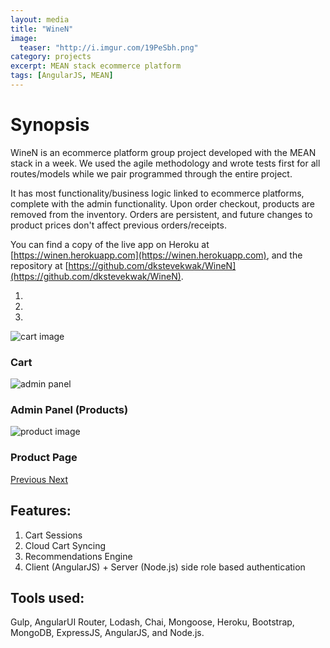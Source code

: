 ```yaml
---
layout: media
title: "WineN"
image:
  teaser: "http://i.imgur.com/19PeSbh.png"
category: projects
excerpt: MEAN stack ecommerce platform
tags: [AngularJS, MEAN]
---
```


# Synopsis

WineN is an ecommerce platform group project developed with the MEAN stack in a week. We used the agile methodology and wrote tests first for all routes/models while we pair programmed through the entire project.

It has most functionality/business logic linked to ecommerce platforms, complete with the admin functionality. Upon order checkout, products are removed from the inventory. Orders are persistent, and future changes to product prices don't affect previous orders/receipts.

You can find a copy of the live app on Heroku at [https://winen.herokuapp.com](https://winen.herokuapp.com), and the repository at [https://github.com/dkstevekwak/WineN](https://github.com/dkstevekwak/WineN).


<div id="carousel-example-generic" class="carousel slide" data-ride="carousel">
  <!-- Indicators -->
  <ol class="carousel-indicators">
    <li data-target="#carousel-example-generic" data-slide-to="0" class="active"></li>
    <li data-target="#carousel-example-generic" data-slide-to="1"></li>
    <li data-target="#carousel-example-generic" data-slide-to="2"></li>
  </ol>

  <!-- Wrapper for slides -->
  <div class="carousel-inner" role="listbox">
    <div class="item active">
      <img src="http://i.imgur.com/p1E5hdy.png" alt="cart image">
      <div class="carousel-caption">
        <h3>Cart</h3>
      </div>
    </div>
    <div class="item">
      <img src="http://i.imgur.com/f64f459.png" alt="admin panel">
      <div class="carousel-caption">
        <h3>Admin Panel (Products)</h3>
      </div>
    </div>
    <div class="item">
      <img src="http://i.imgur.com/13E82ed.png" alt="product image">
      <div class="carousel-caption">
        <h3>Product Page</h3>
      </div>
    </div>
  </div>

  <!-- Controls -->
  <a class="left carousel-control" href="#carousel-example-generic" role="button" data-slide="prev">
    <span class="glyphicon glyphicon-chevron-left" aria-hidden="true"></span>
    <span class="sr-only">Previous</span>
  </a>
  <a class="right carousel-control" href="#carousel-example-generic" role="button" data-slide="next">
    <span class="glyphicon glyphicon-chevron-right" aria-hidden="true"></span>
    <span class="sr-only">Next</span>
  </a>
</div>

## Features:
1. Cart Sessions
2. Cloud Cart Syncing
3. Recommendations Engine
4. Client (AngularJS) + Server (Node.js) side role based authentication

## Tools used:
Gulp, AngularUI Router, Lodash, Chai, Mongoose, Heroku, Bootstrap, MongoDB, ExpressJS, AngularJS, and Node.js.

